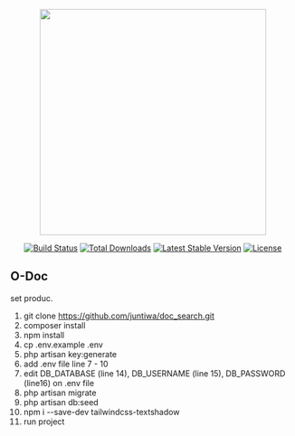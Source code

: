 <p align="center"><a href="https://laravel.com" target="_blank"><img src="https://raw.githubusercontent.com/laravel/art/master/logo-lockup/5%20SVG/2%20CMYK/1%20Full%20Color/laravel-logolockup-cmyk-red.svg" width="400"></a></p>

<p align="center">
<a href="https://travis-ci.org/laravel/framework"><img src="https://travis-ci.org/laravel/framework.svg" alt="Build Status"></a>
<a href="https://packagist.org/packages/laravel/framework"><img src="https://img.shields.io/packagist/dt/laravel/framework" alt="Total Downloads"></a>
<a href="https://packagist.org/packages/laravel/framework"><img src="https://img.shields.io/packagist/v/laravel/framework" alt="Latest Stable Version"></a>
<a href="https://packagist.org/packages/laravel/framework"><img src="https://img.shields.io/packagist/l/laravel/framework" alt="License"></a>
</p>

## O-Doc
set produc.
1. git clone https://github.com/juntiwa/doc_search.git
2. composer install
3. npm install
4. cp .env.example .env
5. php artisan key:generate
6. add .env file line 7 - 10
7. edit DB_DATABASE (line 14), DB_USERNAME (line 15), DB_PASSWORD (line16) on .env file
8. php artisan migrate
9. php artisan db:seed
10. npm i --save-dev tailwindcss-textshadow
11. run project
